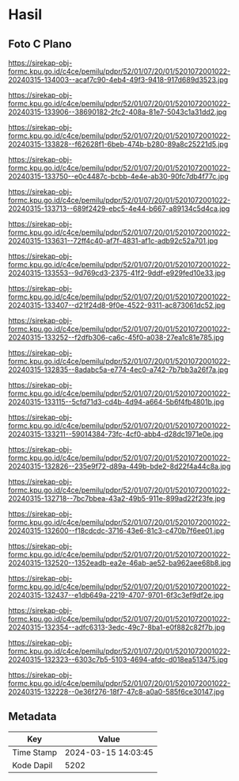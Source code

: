 # Hasil

## Foto C Plano

https://sirekap-obj-formc.kpu.go.id/c4ce/pemilu/pdpr/52/01/07/20/01/5201072001022-20240315-134003--acaf7c90-4eb4-49f3-9418-917d689d3523.jpg

https://sirekap-obj-formc.kpu.go.id/c4ce/pemilu/pdpr/52/01/07/20/01/5201072001022-20240315-133906--38690182-2fc2-408a-81e7-5043c1a31dd2.jpg

https://sirekap-obj-formc.kpu.go.id/c4ce/pemilu/pdpr/52/01/07/20/01/5201072001022-20240315-133828--f62628f1-6beb-474b-b280-89a8c25221d5.jpg

https://sirekap-obj-formc.kpu.go.id/c4ce/pemilu/pdpr/52/01/07/20/01/5201072001022-20240315-133750--e0c4487c-bcbb-4e4e-ab30-90fc7db4f77c.jpg

https://sirekap-obj-formc.kpu.go.id/c4ce/pemilu/pdpr/52/01/07/20/01/5201072001022-20240315-133713--689f2429-ebc5-4e44-b667-a89134c5d4ca.jpg

https://sirekap-obj-formc.kpu.go.id/c4ce/pemilu/pdpr/52/01/07/20/01/5201072001022-20240315-133631--72ff4c40-af7f-4831-af1c-adb92c52a701.jpg

https://sirekap-obj-formc.kpu.go.id/c4ce/pemilu/pdpr/52/01/07/20/01/5201072001022-20240315-133553--9d769cd3-2375-41f2-9ddf-e929fed10e33.jpg

https://sirekap-obj-formc.kpu.go.id/c4ce/pemilu/pdpr/52/01/07/20/01/5201072001022-20240315-133407--d21f24d8-9f0e-4522-9311-ac873061dc52.jpg

https://sirekap-obj-formc.kpu.go.id/c4ce/pemilu/pdpr/52/01/07/20/01/5201072001022-20240315-133252--f2dfb306-ca6c-45f0-a038-27ea1c81e785.jpg

https://sirekap-obj-formc.kpu.go.id/c4ce/pemilu/pdpr/52/01/07/20/01/5201072001022-20240315-132835--8adabc5a-e774-4ec0-a742-7b7bb3a26f7a.jpg

https://sirekap-obj-formc.kpu.go.id/c4ce/pemilu/pdpr/52/01/07/20/01/5201072001022-20240315-133115--5cfd71d3-cd4b-4d94-a664-5b6f4fb4801b.jpg

https://sirekap-obj-formc.kpu.go.id/c4ce/pemilu/pdpr/52/01/07/20/01/5201072001022-20240315-133211--59014384-73fc-4cf0-abb4-d28dc1971e0e.jpg

https://sirekap-obj-formc.kpu.go.id/c4ce/pemilu/pdpr/52/01/07/20/01/5201072001022-20240315-132826--235e9f72-d89a-449b-bde2-8d22f4a44c8a.jpg

https://sirekap-obj-formc.kpu.go.id/c4ce/pemilu/pdpr/52/01/07/20/01/5201072001022-20240315-132718--7bc7bbea-43a2-49b5-911e-899ad22f23fe.jpg

https://sirekap-obj-formc.kpu.go.id/c4ce/pemilu/pdpr/52/01/07/20/01/5201072001022-20240315-132600--f18cdcdc-3716-43e6-81c3-c470b7f6ee01.jpg

https://sirekap-obj-formc.kpu.go.id/c4ce/pemilu/pdpr/52/01/07/20/01/5201072001022-20240315-132520--1352eadb-ea2e-46ab-ae52-ba962aee68b8.jpg

https://sirekap-obj-formc.kpu.go.id/c4ce/pemilu/pdpr/52/01/07/20/01/5201072001022-20240315-132437--e1db649a-2219-4707-9701-6f3c3ef9df2e.jpg

https://sirekap-obj-formc.kpu.go.id/c4ce/pemilu/pdpr/52/01/07/20/01/5201072001022-20240315-132354--adfc6313-3edc-49c7-8ba1-e0f882c82f7b.jpg

https://sirekap-obj-formc.kpu.go.id/c4ce/pemilu/pdpr/52/01/07/20/01/5201072001022-20240315-132323--6303c7b5-5103-4694-afdc-d018ea513475.jpg

https://sirekap-obj-formc.kpu.go.id/c4ce/pemilu/pdpr/52/01/07/20/01/5201072001022-20240315-132228--0e36f276-18f7-47c8-a0a0-585f6ce30147.jpg


## Metadata

| Key        | Value               |
| ---------- | ------------------- |
| Time Stamp | 2024-03-15 14:03:45 |
| Kode Dapil | 5202                |



